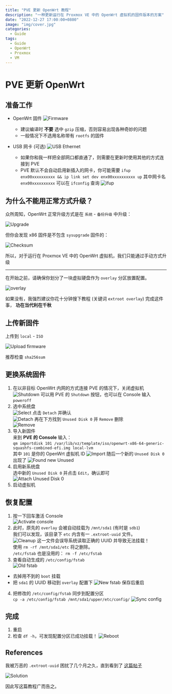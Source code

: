 ```yaml
---
title: "PVE 更新 OpenWrt 教程"
description: "一种更新运行在 Proxmox VE 中的 OpenWrt 虚拟机的固件版本的方案"
date: "2022-12-27 17:00:00+0800"
image: "img/cover.jpg"
categories:
  - Guide
tags:
  - Guide
  - OpenWrt
  - Proxmox
  - VM
---
```


# PVE 更新 OpenWrt

## 准备工作

* OpenWrt 固件
  ![Firmware](img/01-firmware.jpg)
  * 建议编译时 **不要** 选中 `gzip` 压缩，否则容易出现各种奇妙的问题
  * 一般情况下不选用名称带有 `rootfs` 的固件

* USB 网卡 (可选)
  ![USB Ethernet](img/02-usb.jpg)
  * 如果你和我一样把全部网口都直通了，则需要在更新时使用其他的方式连接到 PVE
  * PVE 默认不会自动启用新插入的网卡，你可能需要
    `ifup enx00xxxxxxxxxx && ip link set dev enx00xxxxxxxxxx up`
    其中网卡名 `enx00xxxxxxxxxx` 可以在 `ifconfig` 查询
  ![ifup](img/03-ifup.jpg)


## 为什么不能用正常方式升级？

众所周知，OpenWrt 正常升级方式是在 `系统` - `备份升级` 中升级：

![Upgrade](img/04-upgrade.jpg)

但你会发现 x86 固件是不包含 `sysupgrade` 固件的：

![Checksum](img/05-checksum.jpg)

所以，对于运行在 Proxmox VE 中的 OpenWrt 虚拟机，我们只能通过手动方式升级

---

在开始之前，请确保你划分了一块虚拟硬盘作为 `overlay` 分区放置配置。

![overlay](img/06-overlay.jpg)

如果没有，我强烈建议你花十分钟搜下教程
(关键词 `extroot overlay`)
完成这件事， **功在当代利在千秋**

## 上传新固件

上传到 `local` - `ISO`

![Upload firmware](img/07-upload.jpg)

推荐检查 `sha256sum`

## 更换系统固件

1. 在以非目标 OpenWrt 内网的方式连接 PVE 的情况下，关闭虚拟机 <br>
  ![Shutdown](img/08-shutdown.jpg)
  可以用 PVE 的 `Shutdown` 按钮，也可以在 Console 输入 `poweroff` <br>
2. 选中系统盘 <br>
  ![Select](img/09-select.jpg)
  点击 `Detach` 并确认 <br>
  ![Detach](img/10-detach.jpg)
  再在下方找到 `Unused Disk 0` 并 `Remove` 删除 <br>
  ![Remove](img/11-remove.jpg)
3. 导入新固件 <br>
  来到 **PVE 的 Console** 输入： <br>
  `qm importdisk 101 /var/lib/vz/template/iso/openwrt-x86-64-generic-squashfs-combined-efi.img local-lvm` <br>
  其中 `101` 是你的 OpenWrt 虚拟机 ID
  ![Import](img/12-import.jpg)
  随后一个新的 `Unused Disk 0` 出现了
  ![Found new Unused](img/13-disk.jpg)
4. 启用新系统盘 <br>
  选中新的 `Unused Disk 0` 并点击 `Edit`，确认即可 <br>
  ![Attach Unused Disk 0](img/14-edit.jpg)
5. 启动虚拟机

## 恢复配置

1. 按一下回车激活 Console <br>
  ![Activate console](img/15-console.jpg)
2. 此时，原先的 `overlay` 会被自动挂载为 `/mnt/sda1` (有时是 `sdb1`) <br>
  我们可以发现，该目录下 `etc` 内含有一 `.extroot-uuid` 文件。 <br>
  ![Cleanup](img/16-cleanup.jpg)
  这一文件会误导系统读取正确的 UUID 并导致无法挂载！ <br>
  使用 `rm -rf /mnt/sda1/etc` 将之删除。 <br>
  `/etc/fstab` 也是没用的： `rm -f /etc/fstab`
3. 查看自动生成的 `/etc/config/fstab` <br>
  ![Old fstab](img/17-old-fstab.jpg)
  * 去掉用不到的 `boot` 挂载
  * 把 `sda1` 的 UUID 移动到 `overlay` 配置下
  ![New fstab](img/18-new-fstab.jpg)
  保存后重启
4. 把修改的 `/etc/config/fstab` 同步到配置分区 <br>
  `cp -a /etc/config/fstab /mnt/sda1/upper/etc/config/`
  ![Sync config](img/19-sync-fstab.jpg)

## 完成

1. 重启
2. 检查 `df -h`，可发现配置分区已成功挂载！
  ![Reboot](img/20-reboot.jpg)

## References

我被万恶的 `.extroot-uuid` 困扰了几个月之久，直到看到了
[这篇帖子](https://forum.openwrt.org/t/solved-extroot-not-working-on-18-06/16723/2)

![Solution](img/21-forum.jpg)

因此写这篇教程广而告之。
